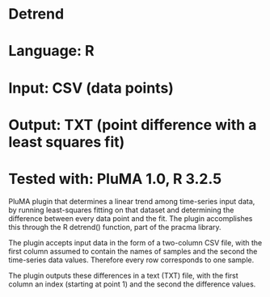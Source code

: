# Detrend
# Language: R
# Input: CSV (data points)
# Output: TXT (point difference with a least squares fit)
# Tested with: PluMA 1.0, R 3.2.5

PluMA plugin that determines a linear trend among time-series input data,
by running least-squares fitting on that dataset and determining the difference
between every data point and the fit.  The plugin accomplishes this through 
the R detrend() function, part of the pracma library.

The plugin accepts input data in the form of a two-column CSV file, with 
the first column assumed to contain the names of samples and the second
the time-series data values.  Therefore every row corresponds to one sample.

The plugin outputs these differences in a text (TXT) file, with the first
column an index (starting at point 1) and the second the difference values.
